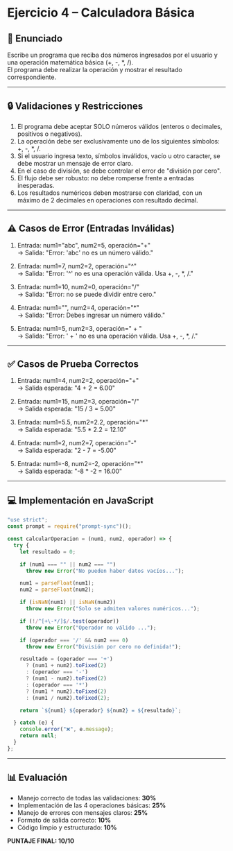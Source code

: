 
# Ejercicio 4 – Calculadora Básica

## 📖 Enunciado
Escribe un programa que reciba dos números ingresados por el usuario y una operación matemática básica (+, -, *, /).  
El programa debe realizar la operación y mostrar el resultado correspondiente.

---

## 🔒 Validaciones y Restricciones
1. El programa debe aceptar SOLO números válidos (enteros o decimales, positivos o negativos).
2. La operación debe ser exclusivamente uno de los siguientes símbolos: +, -, *, /.
3. Si el usuario ingresa texto, símbolos inválidos, vacío u otro caracter, se debe mostrar un mensaje de error claro.
4. En el caso de división, se debe controlar el error de "división por cero".
5. El flujo debe ser robusto: no debe romperse frente a entradas inesperadas.
6. Los resultados numéricos deben mostrarse con claridad, con un máximo de 2 decimales en operaciones con resultado decimal.

---

## ⚠️ Casos de Error (Entradas Inválidas)
1. Entrada: num1="abc", num2=5, operación="+"     
   → Salida: "Error: 'abc' no es un número válido."

2. Entrada: num1=7, num2=2, operación="^"     
   → Salida: "Error: '^' no es una operación válida. Usa +, -, *, /."

3. Entrada: num1=10, num2=0, operación="/"     
   → Salida: "Error: no se puede dividir entre cero."

4. Entrada: num1="", num2=4, operación="*"     
   → Salida: "Error: Debes ingresar un número válido."

5. Entrada: num1=5, num2=3, operación=" + "    
   → Salida: "Error: ' + ' no es una operación válida. Usa +, -, *, /."

---

## ✅ Casos de Prueba Correctos
1. Entrada: num1=4, num2=2, operación="+"     
   → Salida esperada: "4 + 2 = 6.00"

2. Entrada: num1=15, num2=3, operación="/"    
   → Salida esperada: "15 / 3 = 5.00"

3. Entrada: num1=5.5, num2=2.2, operación="*"     
   → Salida esperada: "5.5 * 2.2 = 12.10"

4. Entrada: num1=2, num2=7, operación="-"     
   → Salida esperada: "2 - 7 = -5.00"

5. Entrada: num1=-8, num2=-2, operación="*"     
   → Salida esperada: "-8 * -2 = 16.00"

---

## 💻 Implementación en JavaScript
```javascript
"use strict";
const prompt = require("prompt-sync")();

const calcularOperacion = (num1, num2, operador) => {
  try {
    let resultado = 0;

    if (num1 === "" || num2 === "")
      throw new Error("No pueden haber datos vacíos...");

    num1 = parseFloat(num1);
    num2 = parseFloat(num2);

    if (isNaN(num1) || isNaN(num2))
      throw new Error("Solo se admiten valores numéricos...");

    if (!/^[+\-*/]$/.test(operador)) 
      throw new Error("Operador no válido ...");

    if (operador === '/' && num2 === 0)
      throw new Error("División por cero no definida!");

    resultado = (operador === '+')
      ? (num1 + num2).toFixed(2)
      : (operador === '-')
      ? (num1 - num2).toFixed(2)
      : (operador === '*') 
      ? (num1 * num2).toFixed(2)
      : (num1 / num2).toFixed(2);

    return `${num1} ${operador} ${num2} = ${resultado}`;

  } catch (e) {
    console.error("❌", e.message);
    return null;
  }
};
```

---

## 📊 Evaluación
- Manejo correcto de todas las validaciones: **30%**
- Implementación de las 4 operaciones básicas: **25%**
- Manejo de errores con mensajes claros: **25%**
- Formato de salida correcto: **10%**
- Código limpio y estructurado: **10%**

**PUNTAJE FINAL: 10/10**

